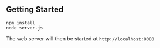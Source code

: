 Getting Started
---

```
npm install
node server.js
```

The web server will then be started at `http://localhost:8080`